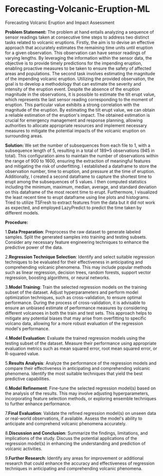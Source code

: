 # Forecasting-Volcanic-Eruption-ML
Forecasting Volcanic Eruption and Impact Assessment

**Problem Statement:** 
The problem at hand entails analyzing a sequence of sensor readings taken at consecutive time steps to address two distinct tasks related to volcanic eruptions. Firstly, the aim is to devise an effective approach that accurately estimates the remaining time units until eruption for a given observation. This observation can have sensor readings of varying lengths. By leveraging the information within the sensor data, the objective is to provide timely predictions for the impending eruption, enabling proactive measures to be taken to ensure the safety of affected areas and populations.
The second task involves estimating the magnitude of the impending volcanic eruption. Utilizing the provided observation, the goal is to develop a methodology that can estimate the severity and intensity of the eruption event. Despite the absence of the eruption magnitude in the observations, it is possible to estimate the tilt erupt value, which represents the last sensor reading corresponding to the moment of eruption. This particular value exhibits a strong correlation with the magnitude of the eruption. By estimating the tilt erupt value, we can obtain a reliable estimation of the eruption's impact. The obtained estimation is crucial for emergency management and response planning, allowing authorities to allocate appropriate resources and implement necessary measures to mitigate the potential impacts of the volcanic eruption on surrounding areas.

**Solution:**
We set the number of subsequences from each file to 1, with a subsequence length of 5, resulting in a total of 189*5 observations (945 in total). This configuration aims to maintain the number of observations within the range of 900 to 1600, ensuring the extraction of meaningful features and mitigating the risk of underfitting. I established a dataframe to store the observation number, time to eruption, and pressure at the time of eruption. Additionally, I created a second dataframe to capture the shortest time to erupt among the subsequences of 5 values. I then computed statistics including the minimum, maximum, median, average, and standard deviation on this dataframe of the most recent time to erupt. Furthermore, I visualized the least recent time to erupt dataframe using line plots and histograms. Tried to utilize TSFresh to extract features from the data but it did not work as expected, and employed LazyPredict to predict the time taken by different models.

**Procedure:**

1.**Data Preparation**: Preprocess the raw dataset to generate labeled samples. Split the generated samples into training and testing subsets. Consider any necessary feature engineering techniques to enhance the predictive power of the data.

2.**Regression Technique Selection**: Identify and select suitable regression techniques to be evaluated for their effectiveness in anticipating and comprehending volcanic phenomena. This may include popular methods such as linear regression, decision trees, random forests, support vector regression, boosting algorithms, or neural networks.

3.**Model Training**: Train the selected regression models on the training subset of the dataset. Adjust hyperparameters and perform model optimization techniques, such as cross-validation, to ensure optimal performance. During the process of cross-validation, it is advisable to ensure an unbiased estimate of performance measures by considering different volcanoes in both the train and test sets. This approach helps to mitigate any potential biases that may arise from overfitting to specific volcano data, allowing for a more robust evaluation of the regression model's performance.

4.**Model Evaluation**: Evaluate the trained regression models using the testing subset of the dataset. Measure their performance using appropriate evaluation metrics such as mean squared error, root mean squared error, or R-squared value.

5.**Results Analysis**: Analyze the performance of the regression models and compare their effectiveness in anticipating and comprehending volcanic phenomena. Identify the most suitable techniques that yield the best predictive capabilities.

6.**Model Refinement**: Fine-tune the selected regression model(s) based on the analysis of the results. This may involve adjusting hyperparameters, incorporating feature selection methods, or exploring ensemble techniques to further enhance performance.

7.**Final Evaluation**: Validate the refined regression model(s) on unseen data or real-world observations, if available. Assess the model's ability to anticipate and comprehend volcanic phenomena accurately.

8.**Discussion and Conclusion**: Summarize the findings, limitations, and implications of the study. Discuss the potential applications of the regression model(s) in enhancing the understanding and prediction of volcanic activities.

9.**Further Research**: Identify any areas for improvement or additional research that could enhance the accuracy and effectiveness of regression techniques in anticipating and comprehending volcanic phenomena. 

